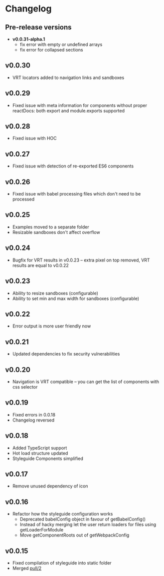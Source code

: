 # Changelog

## Pre-release versions
* **v0.0.31-alpha.1**
    * fix error with empty or undefined arrays
    * fix error for collapsed sections

## v0.0.30
* VRT locators added to navigation links and sandboxes

## v0.0.29
* Fixed issue with meta information for components without proper reactDocs: both export and module.exports supported

## v0.0.28
* Fixed issue with HOC

## v0.0.27
* Fixed issue with detection of re-exported ES6 components

## v0.0.26
* Fixed issue with babel processing files which don't need to be processed

## v0.0.25
* Examples moved to a separate folder
* Resizable sandboxes don't affect overflow

## v0.0.24
* Bugfix for VRT results in v0.0.23 – extra pixel on top removed, VRT results are equal to v0.0.22

## v0.0.23
* Ability to resize sandboxes (configurable)
* Ability to set min and max width for sandboxes (configurable)

## v0.0.22
* Error output is more user friendly now

## v0.0.21
* Updated dependencies to fix security vulnerabilities

## v0.0.20
* Navigation is VRT compatible – you can get the list of components with css selector

## v0.0.19
* Fixed errors in 0.0.18
* Changelog reversed

## v0.0.18
* Added TypeScript support
* Hot load structure updated
* Styleguide Components simplified

## v0.0.17
* Remove unused dependency of icon

## v0.0.16
* Refactor how the styleguide configuration works
  * Deprecated babelConfig object in favour of getBabelConfig()
  * Instead of hacky merging let the user return loaders for files using getLoaderForModule
  * Move getComponentRoots out of getWebpackConfig

## v0.0.15
* Fixed compilation of styleguide into static folder
* Merged [pull/2](https://github.com/badoo/styleguide/pull/2)
